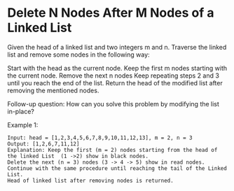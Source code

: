 # Delete N Nodes After M Nodes of a Linked List

Given the head of a linked list and two integers m and n. Traverse the linked list and remove some nodes in the following way:

Start with the head as the current node.
Keep the first m nodes starting with the current node.
Remove the next n nodes
Keep repeating steps 2 and 3 until you reach the end of the list.
Return the head of the modified list after removing the mentioned nodes.

Follow-up question: How can you solve this problem by modifying the list in-place?

Example 1:
```aidl
Input: head = [1,2,3,4,5,6,7,8,9,10,11,12,13], m = 2, n = 3
Output: [1,2,6,7,11,12]
Explanation: Keep the first (m = 2) nodes starting from the head of the linked List  (1 ->2) show in black nodes.
Delete the next (n = 3) nodes (3 -> 4 -> 5) show in read nodes.
Continue with the same procedure until reaching the tail of the Linked List.
Head of linked list after removing nodes is returned.
```

